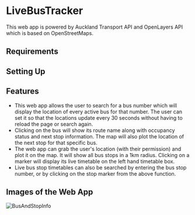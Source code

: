 # LiveBusTracker
This web app is powered by Auckland Transport API and OpenLayers API which is based on OpenStreetMaps.

## Requirements

## Setting Up

## Features
* This web app allows the user to search for a bus number which will display the location of every active bus for that number. The user can set it so that the locations update every 30 seconds without having to reload the page or search again.
* Clicking on the bus will show its route name along with occupancy status and next stop information. The map will also plot the location of the next stop for that specific bus.
* The web app can grab the user's location (with their permission) and plot it on the map. It will show all bus stops in a 1km radius. Clicking on a marker will display its live timetable on the left hand timetable box.
* Live bus stop timetables can also be searched by entering the bus stop number, or by clicking on the stop marker from the above function.

## Images of the Web App
![BusAndStopInfo](https://user-images.githubusercontent.com/45221821/63071487-91d04300-bf73-11e9-9558-a22de7b28d00.PNG)
